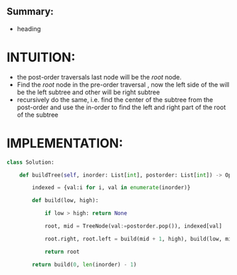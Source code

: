 ## Summary:
- heading

# INTUITION:
- the post-order traversals last node will be the *root* node.
- Find the *root* node in the pre-order traversal , now the left side of the will be the left subtree and other will be right subtree
- recursively do the same, i.e. find the center of the subtree from the post-order and use the in-order to find the left and right part of the root of the subtree

# IMPLEMENTATION:
```py
class Solution:

    def buildTree(self, inorder: List[int], postorder: List[int]) -> Optional[TreeNode]:

        indexed = {val:i for i, val in enumerate(inorder)}

        def build(low, high):

            if low > high: return None

            root, mid = TreeNode(val:=postorder.pop()), indexed[val]

            root.right, root.left = build(mid + 1, high), build(low, mid - 1)

            return root

        return build(0, len(inorder) - 1)
```
